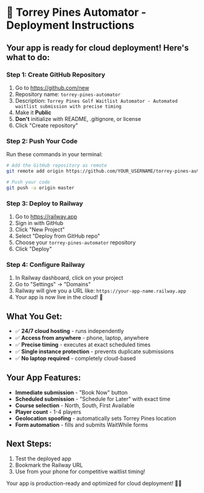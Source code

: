 # 🚀 Torrey Pines Automator - Deployment Instructions

## Your app is ready for cloud deployment! Here's what to do:

### Step 1: Create GitHub Repository
1. Go to https://github.com/new
2. Repository name: `torrey-pines-automator`
3. Description: `Torrey Pines Golf Waitlist Automator - Automated waitlist submission with precise timing`
4. Make it **Public**
5. **Don't** initialize with README, .gitignore, or license
6. Click "Create repository"

### Step 2: Push Your Code
Run these commands in your terminal:

```bash
# Add the GitHub repository as remote
git remote add origin https://github.com/YOUR_USERNAME/torrey-pines-automator.git

# Push your code
git push -u origin master
```

### Step 3: Deploy to Railway
1. Go to https://railway.app
2. Sign in with GitHub
3. Click "New Project"
4. Select "Deploy from GitHub repo"
5. Choose your `torrey-pines-automator` repository
6. Click "Deploy"

### Step 4: Configure Railway
1. In Railway dashboard, click on your project
2. Go to "Settings" → "Domains"
3. Railway will give you a URL like: `https://your-app-name.railway.app`
4. Your app is now live in the cloud! 🎉

## What You Get:
- ✅ **24/7 cloud hosting** - runs independently
- ✅ **Access from anywhere** - phone, laptop, anywhere
- ✅ **Precise timing** - executes at exact scheduled times
- ✅ **Single instance protection** - prevents duplicate submissions
- ✅ **No laptop required** - completely cloud-based

## Your App Features:
- **Immediate submission** - "Book Now" button
- **Scheduled submission** - "Schedule for Later" with exact time
- **Course selection** - North, South, First Available
- **Player count** - 1-4 players
- **Geolocation spoofing** - automatically sets Torrey Pines location
- **Form automation** - fills and submits WaitWhile forms

## Next Steps:
1. Test the deployed app
2. Bookmark the Railway URL
3. Use from your phone for competitive waitlist timing!

Your app is production-ready and optimized for cloud deployment! 🏌️‍♂️
